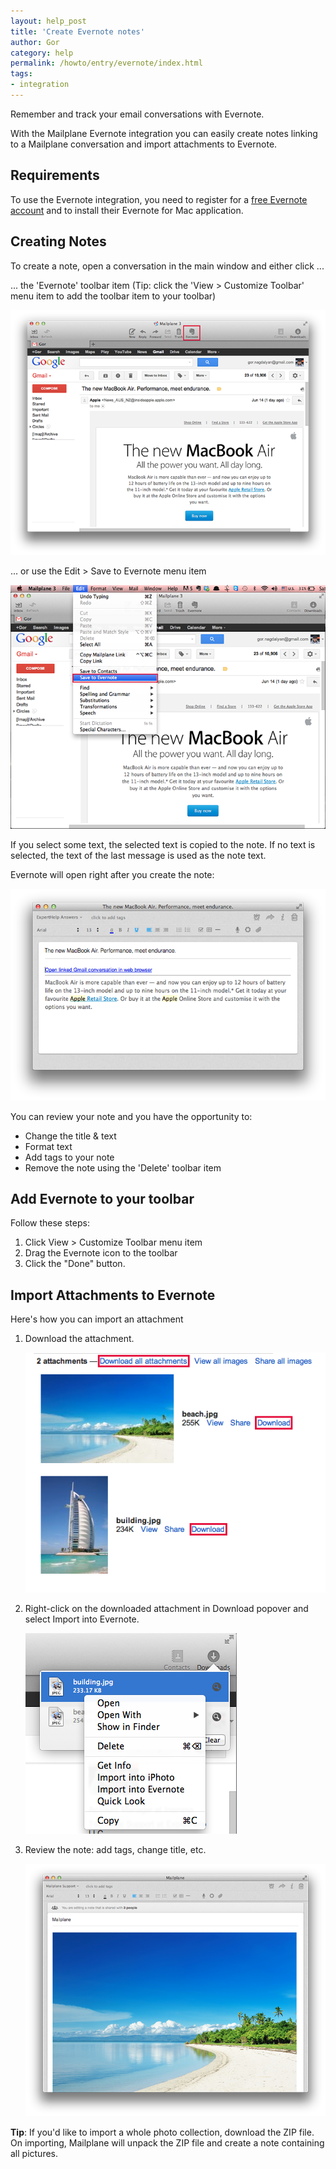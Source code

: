 ```yaml
---
layout: help_post
title: 'Create Evernote notes'
author: Gor
category: help
permalink: /howto/entry/evernote/index.html
tags:
- integration
---
```


Remember and track your email conversations with Evernote.

With the Mailplane Evernote integration you can easily create notes linking to a Mailplane conversation and import attachments to Evernote.


## Requirements

To use the Evernote integration, you need to register for a [free Evernote account](http://www.evernote.com/about/referrer/?code=mailplane) and to install their Evernote for Mac application.


## Creating Notes

To create a note, open a conversation in the main window and either click ...

... the 'Evernote' toolbar item (Tip: click the 'View > Customize Toolbar' menu item to add the toolbar item to your toolbar) 

![screen1](/assets/howto/2011-05-12-evernote/screen1.png)

... or use the Edit > Save to Evernote menu item

![screen2](/assets/howto/2011-05-12-evernote/screen2.png)

If you select some text, the selected text is copied to the note. If no text is selected, the text of the last message is used as the note text.

Evernote will open right after you create the note:

![screen3](/assets/howto/2011-05-12-evernote/screen3.png)

You can review your note and you have the opportunity to:

* Change the title & text
* Format text
* Add tags to your note
* Remove the note using the 'Delete' toolbar item


## Add Evernote to your toolbar

Follow these steps:

1. Click View > Customize Toolbar menu item
2. Drag the Evernote icon to the toolbar
3. Click the "Done" button.


## Import Attachments to Evernote

Here's how you can import an attachment

1. Download the attachment.

	![screen4](/assets/howto/2011-05-12-evernote/screen4.png)

2. Right-click on the downloaded attachment in Download popover and select Import into Evernote.

	![screen5](/assets/howto/2011-05-12-evernote/screen5.png)

3. Review the note: add tags, change title, etc.

	![screen6](/assets/howto/2011-05-12-evernote/screen6.png)

**Tip**: If you'd like to import a whole photo collection, download the ZIP file. On importing, Mailplane will unpack the ZIP file and create a note containing all pictures.
